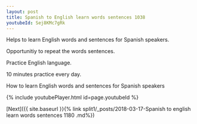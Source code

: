 ```yaml
---
layout: post
title: Spanish to English learn words sentences 1038 
youtubeId: Sej8KMc7gRk
---
```

 
 
Helps to learn English words and sentences for Spanish speakers.

Opportunitiy to repeat the words sentences. 

Practice English language. 
 
10 minutes practice every day. 
 
How to learn English words and sentences for Spanish speakers 
 
{% include youtubePlayer.html id=page.youtubeId %}
 
 
[Next]({{ site.baseurl }}{% link  split1/_posts/2018-03-17-Spanish to english learn words sentences 1180 .md%})
 
